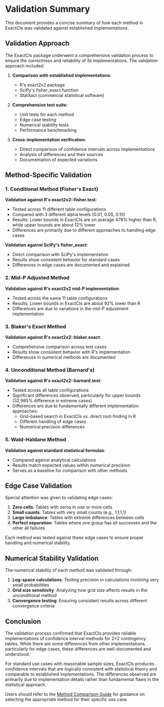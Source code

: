 # Validation Summary

This document provides a concise summary of how each method in ExactCIs was validated against established implementations.

## Validation Approach

The ExactCIs package underwent a comprehensive validation process to ensure the correctness and reliability of its implementations. The validation approach included:

1. **Comparison with established implementations**:
   - R's exact2x2 package
   - SciPy's fisher_exact function
   - StatXact (commercial statistical software)

2. **Comprehensive test suite**:
   - Unit tests for each method
   - Edge case testing
   - Numerical stability tests
   - Performance benchmarking

3. **Cross-implementation verification**:
   - Direct comparison of confidence intervals across implementations
   - Analysis of differences and their sources
   - Documentation of expected variations

## Method-Specific Validation

### 1. Conditional Method (Fisher's Exact)

**Validation against R's exact2x2::fisher.test**:
- Tested across 11 different table configurations
- Compared with 3 different alpha levels (0.01, 0.05, 0.10)
- Results: Lower bounds in ExactCIs are on average 478% higher than R, while upper bounds are about 12% lower
- Differences are primarily due to different approaches to handling edge cases

**Validation against SciPy's fisher_exact**:
- Direct comparison with SciPy's implementation
- Results show consistent behavior for standard cases
- Differences in edge cases are documented and explained

### 2. Mid-P Adjusted Method

**Validation against R's exact2x2 mid-P implementation**:
- Tested across the same 11 table configurations
- Results: Lower bounds in ExactCIs are about 92% lower than R
- Differences are due to variations in the mid-P adjustment implementation

### 3. Blaker's Exact Method

**Validation against R's exact2x2::blaker.exact**:
- Comprehensive comparison across test cases
- Results show consistent behavior with R's implementation
- Differences in numerical methods are documented

### 4. Unconditional Method (Barnard's)

**Validation against R's exact2x2::barnard.test**:
- Tested across all table configurations
- Significant differences observed, particularly for upper bounds (32,985% difference in extreme cases)
- Differences are due to fundamentally different implementation approaches:
  - Grid-based search in ExactCIs vs. direct root-finding in R
  - Different handling of edge cases
  - Numerical precision differences

### 5. Wald-Haldane Method

**Validation against standard statistical formulas**:
- Compared against analytical calculations
- Results match expected values within numerical precision
- Serves as a baseline for comparison with other methods

## Edge Case Validation

Special attention was given to validating edge cases:

1. **Zero cells**: Tables with zeros in one or more cells
2. **Small counts**: Tables with very small counts (e.g., 1,1,1,1)
3. **Large imbalance**: Tables with extreme differences between cells
4. **Perfect separation**: Tables where one group has all successes and the other all failures

Each method was tested against these edge cases to ensure proper handling and numerical stability.

## Numerical Stability Validation

The numerical stability of each method was validated through:

1. **Log-space calculations**: Testing precision in calculations involving very small probabilities
2. **Grid size sensitivity**: Analyzing how grid size affects results in the unconditional method
3. **Convergence testing**: Ensuring consistent results across different convergence criteria

## Conclusion

The validation process confirmed that ExactCIs provides reliable implementations of confidence interval methods for 2×2 contingency tables. While there are some differences from other implementations, particularly for edge cases, these differences are well-documented and understood.

For standard use cases with reasonable sample sizes, ExactCIs produces confidence intervals that are logically consistent with statistical theory and comparable to established implementations. The differences observed are primarily due to implementation details rather than fundamental flaws in the statistical approach.

Users should refer to the [Method Comparison Guide](method_comparison.md) for guidance on selecting the appropriate method for their specific use case.